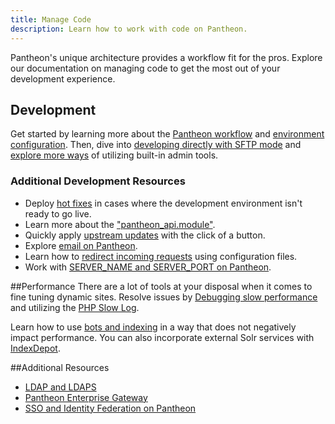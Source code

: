 ```yaml
---
title: Manage Code
description: Learn how to work with code on Pantheon.
---
```

Pantheon's unique architecture provides a workflow fit for the pros. Explore our documentation on managing code to get the most out of your development experience.

## Development
Get started by learning more about the [Pantheon workflow](/docs/articles/sites/code/using-the-pantheon-workflow/) and [environment configuration](/docs/articles/sites/code/reading-pantheon-environment-configuration/). Then, dive into [developing directly with SFTP mode](/docs/articles/sites/code/developing-directly-with-sftp-mode/) and [explore more ways](/docs/articles/sites/code/more-ways-of-managing-code-in-sftp-mode/) of utilizing built-in admin tools.
### Additional Development Resources
- Deploy [hot fixes](/docs/articles/sites/code/hot-fixes/) in cases where the development environment isn't ready to go live.
- Learn more about the ["pantheon_api.module"](/docs/articles/sites/code/what-is-the-pantheon_api-module).
- Quickly apply [upstream updates](/docs/articles/sites/code/applying-upstream-updates/) with the click of a button.
- Explore [email on Pantheon](/docs/articles/sites/code/email/).
- Learn how to [redirect incoming requests](/docs/articles/sites/code/redirect-incoming-requests/) using configuration files.
- Work with [SERVER_NAME and SERVER_PORT on Pantheon](/docs/articles/sites/code/server_name-and-server_port/).

##Performance
There are a lot of tools at your disposal when it comes to fine tuning dynamic sites. Resolve issues by [Debugging slow performance](/docs/articles/sites/code/debugging-slow-performance/) and utilizing the [PHP Slow Log](/docs/articles/sites/code/php-slow-log/).

Learn how to use [bots and indexing](/docs/articles/sites/code/bots-and-indexing/) in a way that does not negatively impact performance. You can also incorporate external Solr services with [IndexDepot](/docs/articles/sites/code/using-indexdepot-with-pantheon-sites/).


##Additional Resources
- [LDAP and LDAPS](/docs/articles/sites/code/ldap-and-ldaps/)
- [Pantheon Enterprise Gateway](/docs/articles/sites/code/pantheon-enterprise-gateway/)
- [SSO and Identity Federation on Pantheon](/docs/articles/sites/code/sso-and-identity-federation/)
